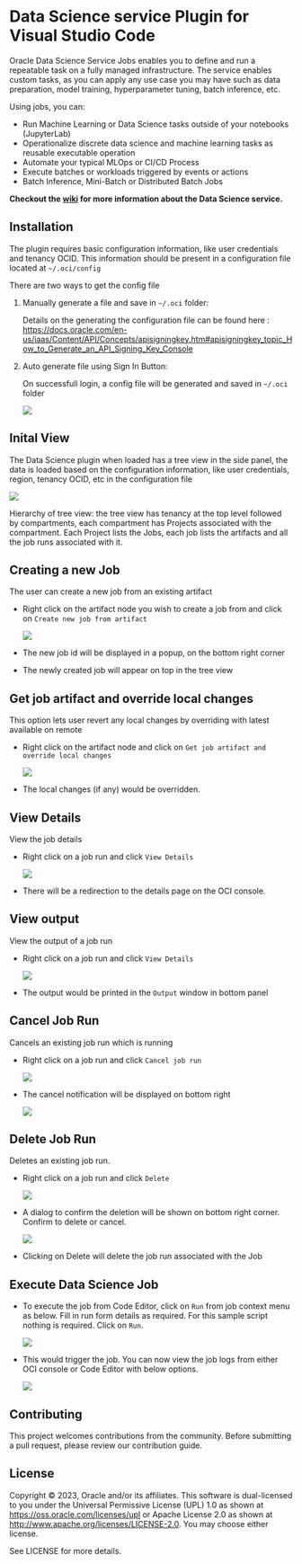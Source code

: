 # Data Science service Plugin for Visual Studio Code

Oracle Data Science Service Jobs enables you to define and run a repeatable task on a fully managed infrastructure. The service enables custom tasks, as you can apply any use case you may have such as data preparation, model training, hyperparameter tuning, batch inference, etc.

Using jobs, you can:

* Run Machine Learning or Data Science tasks outside of your notebooks (JupyterLab)
* Operationalize discrete data science and machine learning tasks as reusable executable operation
* Automate your typical MLOps or CI/CD Process
* Execute batches or workloads triggered by events or actions
* Batch Inference, Mini-Batch or Distributed Batch Jobs

**Checkout the [wiki](https://docs.oracle.com/en-us/iaas/data-science/using/overview.htm) for more information about the Data Science service.**

## Installation

The plugin requires basic configuration information, like user credentials and tenancy OCID.
This information should be present in a configuration file located at `~/.oci/config`

There are two ways to get the config file

1. Manually generate a file and save in `~/.oci` folder:

    Details on the generating the configuration file can be found here : https://docs.oracle.com/en-us/iaas/Content/API/Concepts/apisigningkey.htm#apisigningkey_topic_How_to_Generate_an_API_Signing_Key_Console

2. Auto generate file using Sign In Button:

    On successfull login, a config file will be generated and saved in `~/.oci` folder
    
    ![](./media/images/readme/sign_in_workflow.gif)


## Inital View

The Data Science plugin when loaded has a tree view in the side panel, the data is loaded based on the configuration information, like user credentials, region, tenancy OCID, etc in the configuration file

   ![](./media/images/readme/jobs.png)


Hierarchy of tree view: the tree view has tenancy at the top level followed by compartments, each compartment has Projects associated with the compartment. Each Project lists the Jobs, each job lists the artifacts and all the job runs associated with it.

## Creating a new Job

The user can create a new job from an existing artifact
- Right click on the artifact node you wish to create a job from and click on `Create new job from artifact`

  ![](./media/images/readme/artifact_node_actions.png)

- The new job id will be displayed in a popup, on the bottom right corner
- The newly created job will appear on top in the tree view

## Get job artifact and override local changes

This option lets user revert any local changes by overriding with latest available on remote
- Right click on the artifact node and click on `Get job artifact and override local changes`

  ![](./media/images/readme/artifact_node_actions.png)

- The local changes (if any) would be overridden.

## View Details

View the job details
- Right click on a job run and click `View Details`

  ![](./media/images/readme/job_run_actions.png)

- There will be a redirection to the details page on the OCI console.

## View output

View the output of a job run
- Right click on a job run and click `View Details`

  ![](./media/images/readme/job_run_actions.png)

- The output would be printed in the `Output` window in bottom panel

## Cancel Job Run

Cancels an existing job run which is running
- Right click on a job run and click `Cancel job run`

   ![](./media/images/readme/cancel_option.png)

- The cancel notification will be displayed on bottom right

   ![](./media/images/readme/cancel_job_run.png)


## Delete Job Run

Deletes an existing job run. 
- Right click on a job run and click `Delete`

  ![](./media/images/readme/job_run_actions.png)
- A dialog to confirm the deletion will be shown on bottom right corner. Confirm to delete or cancel.

  ![](./media/images/readme/delete_job_run_confirmation_message.png)

- Clicking on Delete will delete the job run associated with the Job


## Execute Data Science Job

- To execute the job from Code Editor, click on `Run` from job context menu as below. Fill in run form details as required. For this sample script nothing is required. Click on `Run`.

  ![](./media/images/readme/run_job.png)

- This would trigger the job. You can now view the job logs from either OCI console or Code Editor with below options.

  ![](./media/images/readme/job_run_notification_message.png)


## Contributing

This project welcomes contributions from the community. Before submitting a pull request, please review our contribution guide.

## License

Copyright © 2023, Oracle and/or its affiliates. This software is dual-licensed to you under the Universal Permissive License (UPL) 1.0 as shown at https://oss.oracle.com/licenses/upl or Apache License 2.0 as shown at http://www.apache.org/licenses/LICENSE-2.0. You may choose either license.

See LICENSE for more details.